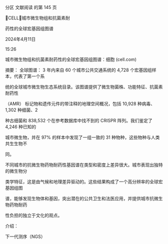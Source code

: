 分区 文献阅读 的第 145 页

CELL：城市微生物组和抗菌素耐

药性的全球宏基因组图谱

2024年4月11日

15:26



城市微生物组和抗菌素耐药性的全球宏基因组图谱：细胞 (cell.com)

摘要：
全球图谱： 3 年内来自 60 个城市公共交通系统的 4,728 个宏基因组样本，代表了第一个系

统的全球城市微生物生态系统目录。该图谱提供了微生物菌株、功能特征、抗菌素耐药性

（AMR） 标记物和遗传元件的带注释的地理空间概况，包括 10,928 种病毒、1,302 种细菌、2

种古细菌和 838,532 个在参考数据库中找不到的 CRISPR 阵列。我们鉴定了 4,246 种已知的

城市微生物，并在 97% 的样本中发现了一组一致的 31 种物种，这些物种与人类共生生物不

同。

不同城市的抗微生物药物耐药性基因谱在类型和密度上差异很大。城市表现出独特的微生物分

类学特征，这是由气候和地理差异驱动的。这些结果构成了一个高分辨率的全球宏基因组图

谱，能够发现生物体和基因，突出潜在的公共卫生和法医应用，并提供城市抗微生物药物耐药

性负担的独立于文化的观点。

介绍：

下一代测序（NGS）

